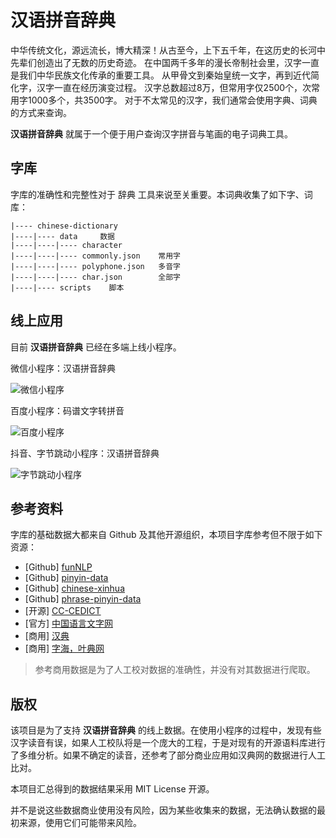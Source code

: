 # 汉语拼音辞典

中华传统文化，源远流长，博大精深！从古至今，上下五千年，在这历史的长河中先辈们创造出了无数的历史奇迹。
在中国两千多年的漫长帝制社会里，汉字一直是我们中华民族文化传承的重要工具。
从甲骨文到秦始皇统一文字，再到近代简化字，汉字一直在经历演变过程。
汉字总数超过8万，但常用字仅2500个，次常用字1000多个，共3500字。
对于不太常见的汉字，我们通常会使用字典、词典的方式来查询。

**汉语拼音辞典** 就属于一个便于用户查询汉字拼音与笔画的电子词典工具。


## 字库

字库的准确性和完整性对于 辞典 工具来说至关重要。本词典收集了如下字、词库：

```text
|---- chinese-dictionary
|----|---- data     数据
|----|----|---- character
|----|----|---- commonly.json    常用字
|----|----|---- polyphone.json   多音字
|----|----|---- char.json        全部字
|----|---- scripts    脚本
```

## 线上应用

目前 **汉语拼音辞典** 已经在多端上线小程序。

微信小程序：汉语拼音辞典

![微信小程序](https://cdn.mapull.com/char/qrcode/wechat_character.jpg)

百度小程序：码谱文字转拼音

![百度小程序](https://cdn.mapull.com/char/qrcode/baidu_character.png)

抖音、字节跳动小程序：汉语拼音辞典

![字节跳动小程序](https://cdn.mapull.com/char/qrcode/toutiao_character.png)


## 参考资料

字库的基础数据大都来自 Github 及其他开源组织，本项目字库参考但不限于如下资源：

- [Github] [funNLP](https://github.com/fighting41love/funNLP)
- [Github] [pinyin-data](https://github.com/mozillazg/pinyin-data)
- [Github] [chinese-xinhua](https://github.com/pwxcoo/chinese-xinhua)
- [Github] [phrase-pinyin-data](https://github.com/mozillazg/phrase-pinyin-data)
- [开源] [CC-CEDICT](https://www.mdbg.net/chinese/dictionary?page=cc-cedict)
- [官方] [中国语言文字网](http://www.china-language.edu.cn/)
- [商用] [汉典](https://www.zdic.net/)
- [商用] [字海，叶典网](http://zisea.com/)

> 参考商用数据是为了人工校对数据的准确性，并没有对其数据进行爬取。

## 版权

该项目是为了支持 **汉语拼音辞典** 的线上数据。在使用小程序的过程中，发现有些汉字读音有误，如果人工校队将是一个庞大的工程，于是对现有的开源语料库进行了多维分析。如果不确定的读音，还参考了部分商业应用如汉典网的数据进行人工比对。

本项目汇总得到的数据结果采用 MIT License 开源。

并不是说这些数据商业使用没有风险，因为某些收集来的数据，无法确认数据的最初来源，使用它们可能带来风险。